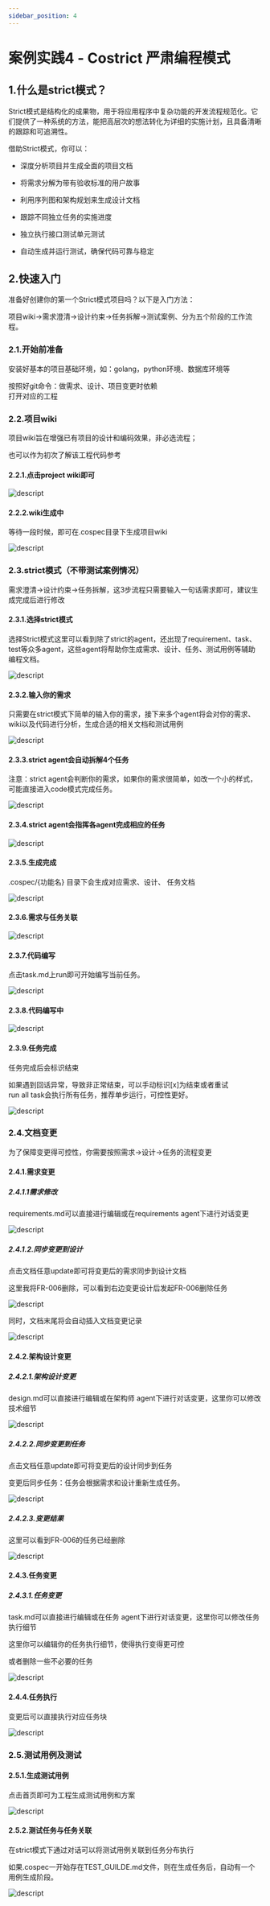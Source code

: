 ```yaml
---
sidebar_position: 4
---
```


# 案例实践4 - Costrict 严肃编程模式

## 1.什么是strict模式？

Strict模式是结构化的成果物，用于将应用程序中复杂功能的开发流程规范化。它们提供了一种系统的方法，能把高层次的想法转化为详细的实施计划，且具备清晰的跟踪和可追溯性。

借助Strict模式，你可以：

- 深度分析项目并生成全面的项目文档

- 将需求分解为带有验收标准的用户故事

- 利用序列图和架构规划来生成设计文档

- 跟踪不同独立任务的实施进度

- 独立执行接口测试单元测试

- 自动生成并运行测试，确保代码可靠与稳定

## 2.快速入门

准备好创建你的第一个Strict模式项目吗？以下是入门方法：

项目wiki→需求澄清→设计约束→任务拆解→测试案例、分为五个阶段的工作流程。

### 2.1.开始前准备

安装好基本的项目基础环境，如：golang，python环境、数据库环境等

按照好git命令：做需求、设计、项目变更时依赖\
打开对应的工程

### 2.2.项目wiki

项目wiki旨在增强已有项目的设计和编码效果，非必选流程；

也可以作为初次了解该工程代码参考

#### 2.2.1.点击project wiki即可

![descript](./img/manual/image1.png)

#### 2.2.2.wiki生成中

等待一段时候，即可在.cospec目录下生成项目wiki

![descript](./img/manual/image2.png)

### 2.3.strict模式（不带测试案例情况）

需求澄清→设计约束→任务拆解，这3步流程只需要输入一句话需求即可，建议生成完成后进行修改

#### 2.3.1.选择strict模式

选择Strict模式这里可以看到除了strict的agent，还出现了requirement、task、test等众多agent，这些agent将帮助你生成需求、设计、任务、测试用例等辅助编程文档。

![descript](./img/manual/image3.png)

#### 2.3.2.输入你的需求

只需要在strict模式下简单的输入你的需求，接下来多个agent将会对你的需求、wiki以及代码进行分析，生成合适的相关文档和测试用例

![descript](./img/manual/image4.png)

#### 2.3.3.strict agent会自动拆解4个任务

注意：strict
agent会判断你的需求，如果你的需求很简单，如改一个小的样式，可能直接进入code模式完成任务。

![descript](./img/manual/image5.png)

#### 2.3.4.strict agent会指挥各agent完成相应的任务

![descript](./img/manual/image6.png)

#### 2.3.5.生成完成

.cospec\/\{功能名\} 目录下会生成对应需求、设计、 任务文档

![descript](./img/manual/image7.png)

#### 2.3.6.需求与任务关联

![descript](./img/manual/image8.png)

#### 2.3.7.代码编写

点击task.md上run即可开始编写当前任务。

![descript](./img/manual/image9.png)

#### 2.3.8.代码编写中

![descript](./img/manual/image10.png)

#### 2.3.9.任务完成

任务完成后会标识结束

如果遇到回话异常，导致非正常结束，可以手动标识\[x\]为结束或者重试\
run all task会执行所有任务，推荐单步运行，可控性更好。

![descript](./img/manual/image11.png)

### 2.4.文档变更

为了保障变更得可控性，你需要按照需求→设计→任务的流程变更

#### 2.4.1.需求变更

##### 2.4.1.1需求修改

requirements.md可以直接进行编辑或在requirements agent下进行对话变更

![descript](./img/manual/image12.png)

##### 2.4.1.2.同步变更到设计

点击文档任意update即可将变更后的需求同步到设计文档

这里我将FR-006删除，可以看到右边变更设计后发起FR-006删除任务

![descript](./img/manual/image13.png)

同时，文档末尾将会自动插入文档变更记录

![descript](./img/manual/image14.png)

#### 2.4.2.架构设计变更

##### 2.4.2.1.架构设计变更

design.md可以直接进行编辑或在架构师
agent下进行对话变更，这里你可以修改技术细节

![descript](./img/manual/image15.png)

##### 2.4.2.2.同步变更到任务

点击文档任意update即可将变更后的设计同步到任务

变更后同步任务：任务会根据需求和设计重新生成任务。

![descript](./img/manual/image16.png)

##### 2.4.2.3.变更结果

这里可以看到FR-006的任务已经删除

![descript](./img/manual/image17.png)

#### 2.4.3.任务变更

##### 2.4.3.1.任务变更

task.md可以直接进行编辑或在任务
agent下进行对话变更，这里你可以修改任务执行细节

这里你可以编辑你的任务执行细节，使得执行变得更可控

或者删除一些不必要的任务

![descript](./img/manual/image18.png)

#### 2.4.4.任务执行

变更后可以直接执行对应任务块

![descript](./img/manual/image19.png)

### 2.5.测试用例及测试

#### 2.5.1.生成测试用例

点击首页即可为工程生成测试用例和方案

![descript](./img/manual/image20.png)

#### 2.5.2.测试任务与任务关联

在strict模式下通过对话可以将测试用例关联到任务分布执行

如果.cospec一开始存在TEST_GUILDE.md文件，则在生成任务后，自动有一个用例生成阶段。

![descript](./img/manual/image21.png)
